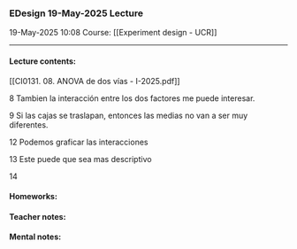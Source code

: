 ### EDesign 19-May-2025 Lecture

19-May-2025 10:08
Course: [[Experiment design - UCR]]
___
#### **Lecture contents:**
[[CI0131. 08. ANOVA de dos vías - I-2025.pdf]]

8
Tambien la interacción entre los dos factores me puede interesar.

9
Si las cajas se traslapan, entonces las medias no van a ser muy diferentes.

12
Podemos graficar las interacciones

13
Este puede que sea mas descriptivo

14


#### **Homeworks:**

#### **Teacher notes:**

#### **Mental notes:**
